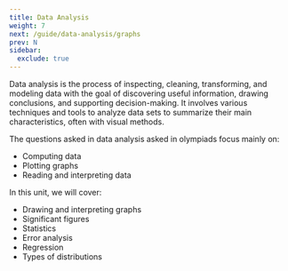```yaml
---
title: Data Analysis
weight: 7
next: /guide/data-analysis/graphs
prev: N
sidebar:
  exclude: true
---
```


Data analysis is the process of inspecting, cleaning, transforming, and modeling data with the goal of discovering useful information, drawing conclusions, and supporting decision-making. It involves various techniques and tools to analyze data sets to summarize their main characteristics, often with visual methods.

The questions asked in data analysis asked in olympiads focus mainly on:

- Computing data
- Plotting graphs
- Reading and interpreting data

In this unit, we will cover:

- Drawing and interpreting graphs
- Significant figures
- Statistics
- Error analysis
- Regression
- Types of distributions
